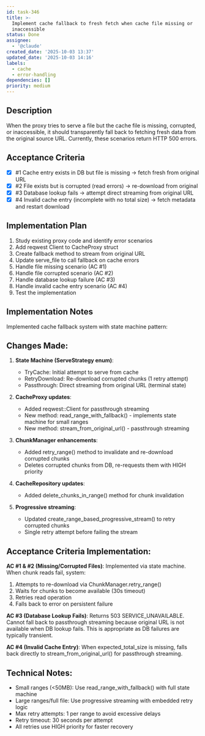 ```yaml
---
id: task-346
title: >-
  Implement cache fallback to fresh fetch when cache file missing or
  inaccessible
status: Done
assignee:
  - '@claude'
created_date: '2025-10-03 13:37'
updated_date: '2025-10-03 14:16'
labels:
  - cache
  - error-handling
dependencies: []
priority: medium
---
```


## Description

When the proxy tries to serve a file but the cache file is missing, corrupted, or inaccessible, it should transparently fall back to fetching fresh data from the original source URL. Currently, these scenarios return HTTP 500 errors.

## Acceptance Criteria
<!-- AC:BEGIN -->
- [x] #1 Cache entry exists in DB but file is missing → fetch fresh from original URL
- [x] #2 File exists but is corrupted (read errors) → re-download from original
- [x] #3 Database lookup fails → attempt direct streaming from original URL
- [x] #4 Invalid cache entry (incomplete with no total size) → fetch metadata and restart download
<!-- AC:END -->


## Implementation Plan

1. Study existing proxy code and identify error scenarios
2. Add reqwest Client to CacheProxy struct
3. Create fallback method to stream from original URL
4. Update serve_file to call fallback on cache errors
5. Handle file missing scenario (AC #1)
6. Handle file corrupted scenario (AC #2)
7. Handle database lookup failure (AC #3)
8. Handle invalid cache entry scenario (AC #4)
9. Test the implementation


## Implementation Notes

Implemented cache fallback system with state machine pattern:


## Changes Made:

1. **State Machine (ServeStrategy enum)**:
   - TryCache: Initial attempt to serve from cache
   - RetryDownload: Re-download corrupted chunks (1 retry attempt)
   - Passthrough: Direct streaming from original URL (terminal state)

2. **CacheProxy updates**:
   - Added reqwest::Client for passthrough streaming
   - New method: read_range_with_fallback() - implements state machine for small ranges
   - New method: stream_from_original_url() - passthrough streaming

3. **ChunkManager enhancements**:
   - Added retry_range() method to invalidate and re-download corrupted chunks
   - Deletes corrupted chunks from DB, re-requests them with HIGH priority

4. **CacheRepository updates**:
   - Added delete_chunks_in_range() method for chunk invalidation

5. **Progressive streaming**:
   - Updated create_range_based_progressive_stream() to retry corrupted chunks
   - Single retry attempt before failing the stream

## Acceptance Criteria Implementation:

**AC #1 & #2 (Missing/Corrupted Files)**: Implemented via state machine. When chunk reads fail, system:
1. Attempts to re-download via ChunkManager.retry_range()
2. Waits for chunks to become available (30s timeout)
3. Retries read operation
4. Falls back to error on persistent failure

**AC #3 (Database Lookup Fails)**: Returns 503 SERVICE_UNAVAILABLE. Cannot fall back to passthrough streaming because original URL is not available when DB lookup fails. This is appropriate as DB failures are typically transient.

**AC #4 (Invalid Cache Entry)**: When expected_total_size is missing, falls back directly to stream_from_original_url() for passthrough streaming.

## Technical Notes:

- Small ranges (<50MB): Use read_range_with_fallback() with full state machine
- Large ranges/full file: Use progressive streaming with embedded retry logic
- Max retry attempts: 1 per range to avoid excessive delays
- Retry timeout: 30 seconds per attempt
- All retries use HIGH priority for faster recovery
